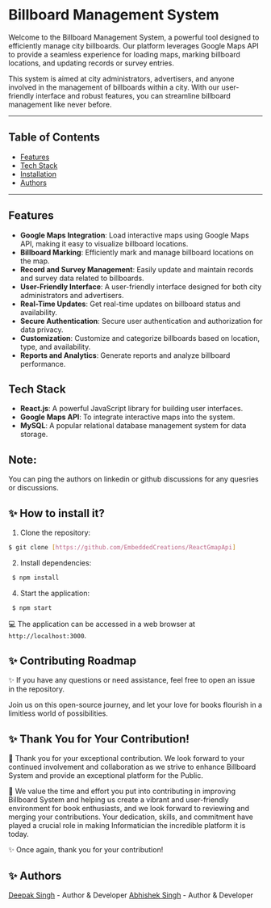 # Billboard Management System

Welcome to the Billboard Management System, a powerful tool designed to efficiently manage city billboards. Our platform leverages Google Maps API to provide a seamless experience for loading maps, marking billboard locations, and updating records or survey entries.

This system is aimed at city administrators, advertisers, and anyone involved in the management of billboards within a city. With our user-friendly interface and robust features, you can streamline billboard management like never before.


---

## Table of Contents

- [Features](#features)
- [Tech Stack](#tech-stack)
- [Installation](#installation)
- [Authors](#authors)

---

## Features

- **Google Maps Integration**: Load interactive maps using Google Maps API, making it easy to visualize billboard locations.
- **Billboard Marking**: Efficiently mark and manage billboard locations on the map.
- **Record and Survey Management**: Easily update and maintain records and survey data related to billboards.
- **User-Friendly Interface**: A user-friendly interface designed for both city administrators and advertisers.
- **Real-Time Updates**: Get real-time updates on billboard status and availability.
- **Secure Authentication**: Secure user authentication and authorization for data privacy.
- **Customization**: Customize and categorize billboards based on location, type, and availability.
- **Reports and Analytics**: Generate reports and analyze billboard performance.

## Tech Stack

- **React.js**: A powerful JavaScript library for building user interfaces.
- **Google Maps API**: To integrate interactive maps into the system.
- **MySQL**: A popular relational database management system for data storage.


## Note:

You can ping the authors on linkedin or github discussions for any quesries or discussions.

## ✨ How to install it?

1. Clone the repository:

```sh
$ git clone [https://github.com/EmbeddedCreations/ReactGmapApi]
```

2. Install dependencies:

```sh
 $ npm install
```

4. Start the application:

```sh
 $ npm start
```

 💻 The application can be accessed in a web browser at `http://localhost:3000`.


## ✨ Contributing Roadmap

✨ If you have any questions or need assistance, feel free to open an issue in the repository.

Join us on this open-source journey, and let your love for books flourish in a limitless world of possibilities.

## ✨ Thank You for Your Contribution!


🙏 Thank you for your exceptional contribution. We look forward to your continued involvement and collaboration as we strive to enhance Billboard System and provide an exceptional platform for the Public.

🌟 We value the time and effort you put into contributing in improving Billboard System and helping us create a vibrant and user-friendly environment for book enthusiasts, and we look forward to reviewing and merging your contributions. Your dedication, skills, and commitment have played a crucial role in making Informatician the incredible platform it is today.

✨ Once again, thank you for your contribution!

## ✨ Authors

[Deepak Singh](https://github.com/k-deepak04) - Author & Developer
[Abhishek Singh](https://github.com/AbhishekPSingh07) - Author & Developer

<a name="changelog"></a>

